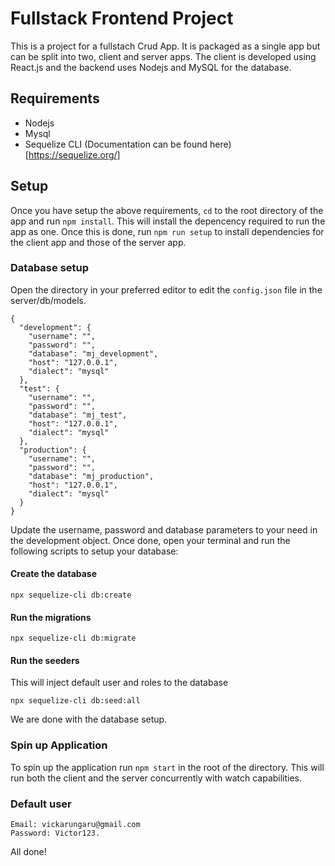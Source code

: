 # Fullstack Frontend Project

This is a project for a fullstach Crud App. It is packaged as a single app but can be split into two, client and server apps.
The client is developed using React.js and the backend uses Nodejs and MySQL for the database.

## Requirements
- Nodejs
- Mysql
- Sequelize CLI (Documentation can be found here)[https://sequelize.org/]

## Setup
Once you have setup the above requirements, ```cd``` to the root directory of the app and run ```npm install```. This will install the depencency required to run the app as one. Once this is done, run ```npm run setup``` to install dependencies for the client app and those of the server app.

### Database setup
Open the directory in your preferred editor to edit the ```config.json``` file in the server/db/models.

```
{
  "development": {
    "username": "",
    "password": "",
    "database": "mj_development",
    "host": "127.0.0.1",
    "dialect": "mysql"
  },
  "test": {
    "username": "",
    "password": "",
    "database": "mj_test",
    "host": "127.0.0.1",
    "dialect": "mysql"
  },
  "production": {
    "username": "",
    "password": "",
    "database": "mj_production",
    "host": "127.0.0.1",
    "dialect": "mysql"
  }
}
```

Update the username, password and database parameters to your need in the development object. Once done, open your terminal and run the following scripts to setup your database:

#### Create the database
```
npx sequelize-cli db:create
```

#### Run the migrations
```
npx sequelize-cli db:migrate
```

#### Run the seeders
This will inject default user and roles to the database
```
npx sequelize-cli db:seed:all
```

We are done with the database setup.

### Spin up Application
To spin up the application run ```npm start``` in the root of the directory. This will run both the client and the server concurrently with watch capabilities.

### Default user
```
Email: vickarungaru@gmail.com
Password: Victor123.
```

All done!
